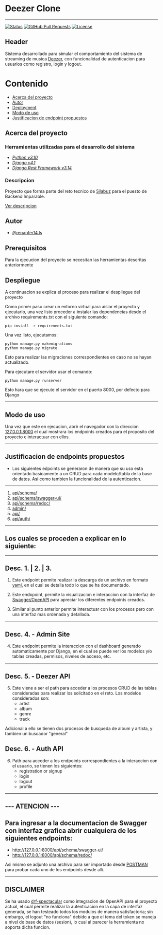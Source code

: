  # Deezer Clone 

<hr>


[![Status](https://img.shields.io/badge/status-active-success.svg)]()
[![GitHub Pull Requests](https://img.shields.io/github/issues-pr/kylelobo/The-Documentation-Compendium.svg)](https://github.com/kylelobo/The-Documentation-Compendium/pulls)
[![License](https://img.shields.io/badge/license-MIT-blue.svg)](/LICENSE)

## Header <a name = "header"></a>
Sistema desarrollado para simular el comportamiento del sistema de streaming de musica [Deezer](https://www.deezer.com/es/), con funcionalidad de autenticacion para usuarios como registro, login y logout.

# Contenido

- [Acerca del proyecto](#acerca)
- [Autor](#autor)
- [Deployment](#deployment)
- [Modo de uso](#uso)
- [Justificacion de endpoint propuestos](#justificacion)

## Acerca del proyecto <a name = "acerca"></a>

### **Herramientas utilizadas para el desarrollo del sistema**
* _[Python v3.10](https://www.python.org/)_
* _[Django v4.1](https://www.djangoproject.com)_
* _[Django Rest Framework v3.14](https://www.django-rest-framework.org/)_

### **Descripcion**
Proyecto que forma parte del reto tecnico de [Silabuz](https://www.silabuz.com/) para el puesto de Backend Imparable.

[Ver descripcion](#header)

## Autor <a name = "autor"></a>

- [@renanfer14.ls](https://gitlab.com/renanfer14.ls)

## Prerequisitos <a name = "prerequisitos"></a>

Para la ejecucion del proyecto se necesitan las herramientas descritas anteriormente

## Despliegue
A continuacion se explica el proceso para realizar el despliegue del proyecto

Como primer paso crear un entorno virtual para aislar el proyecto y ejecutarlo, una vez listo proceder a instalar las dependencias desde el archivo requirements.txt con el siguiente comando:

```
pip install -r requirements.txt
```

Una vez listo, ejecutamos:

```
python manage.py makemigrations
python manage.py migrate
```

Esto para realizar las migraciones correspondientes en caso no se hayan actualizado.


Para ejecutare el servidor usar el comando:

```
python manage.py runserver
```
Esto hara que se ejecute el servidor en el puerto 8000, por defecto para Django

<hr>


## Modo de uso <a name="uso"></a>
Una vez que este en ejecucion, abrir el navegador con la direccion [127.0.0.1:8000](127.0.0.1:8000) el cual mostrara los endpoints creados para el proposito del proyecto e interactuar con ellos.

<hr>

## Justificacion de endpoints propuestos <a name="justificacion"></a>

- Los siguientes edpoints se generaron de manera que su uso esta orientado basicamente a un CRUD para cada modelo/tabla de la base de datos. Asi como tambien la funcionalidad de la autenticacion.

<hr>

1. [api/schema/](#explain1&2)
2. [api/schema/swagger-ui/](#explain1&2)
3. [api/schema/redoc/](#explain1&2)
4. [admin/](#admin)
5. [api/](#api)
6. [api/auth/](#auth)

<hr>

## Los cuales se proceden a explicar en lo siguiente:

<hr>


## Desc. 1. | 2. | 3. <a name="explain1&2&3"></a>

1. Este endpoint permite realizar la descarga de un archivo en formato [yaml](https://yaml.org), en el cual se detalla todo lo que se ha documentado.

2. Este endopoint, permite la visualizacion e interaccion con la interfaz de [Swagger/OpenAPI](https://swagger.io/) para apreciar los diferentes endpoints creados.

3. Similar al punto anterior permite interactuar con los procesos pero con una interfaz mas ordenada y detallada.

<hr>

## Desc. 4. - Admin Site <a name="admin"></a>
4. Este endpoint permite la interaccion con el dashboard generado automaticamente por Django, en el cual se puede ver los modelos y/o tablas creadas, permisos, niveles de acceso, etc.

<hr>

## Desc. 5. - Deezer API <a name="api"></a>
5. Este viene a ser el path para acceder a los procesos CRUD de las tablas consideradas para realizar los solicitado en el reto. Los modelos considerados son:
    - artist
    - album
    - genre
    - track

Adicional a ello se tienen dos procesos de busqueda de album y artista, y tambien un buscador "general"

## Desc. 6. - Auth API <a name="auth"></a>
6. Path para acceder a los endpoints correspondientes a la interaccion con el usuario, se tienen los siguientes:
    - registration or signup
    - login
    - logout
    - profile


<hr>

## **--- ATENCION ---**
## Para ingresar a la documentacion de Swagger con interfaz grafica abrir cualquiera de los siguientes endpoints:
- http://127.0.0.1:8000/api/schema/swagger-ui/
- http://127.0.0.1:8000/api/schema/redoc/

Asi mismo se adjunto una archivo para ser importado desde [POSTMAN](https://www.postman.com/) para probar cada uno de los endpoints desde alli.

<hr>

## **DISCLAIMER**
Se ha usado [drf-spectacular](https://drf-spectacular.readthedocs.io) como integracion de OpenAPI para el proyecto actual, el cual permite realizar la autenticacion en la capa de interfaz generada, se han testeado todos los modulos de manera satisfactoria; sin embargo, el logout "no funciona" debido a que el tema del token se maneja a nivel de base de datos (sesion), lo cual al parecer la herramienta no soporta dicha funcion.
